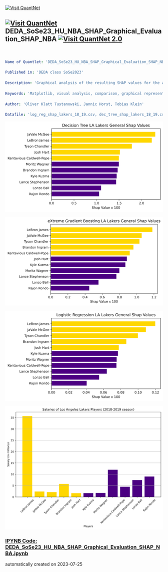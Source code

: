 [<img src="https://github.com/QuantLet/Styleguide-and-FAQ/blob/master/pictures/banner.png" width="1100" alt="Visit QuantNet">](http://quantlet.de/)

## [<img src="https://github.com/QuantLet/Styleguide-and-FAQ/blob/master/pictures/qloqo.png" alt="Visit QuantNet">](http://quantlet.de/) **DEDA_SoSe23_HU_NBA_SHAP_Graphical_Evaluation_SHAP_NBA** [<img src="https://github.com/QuantLet/Styleguide-and-FAQ/blob/master/pictures/QN2.png" width="60" alt="Visit QuantNet 2.0">](http://quantlet.de/)

```yaml


Name of Quantlet: 'DEDA_SoSe23_HU_NBA_SHAP_Graphical_Evaluation_SHAP_NBA'

Published in: 'DEDA class SoSe2023'

Description: 'Graphical analysis of the resulting SHAP values for the active Lakers roster of 2018/19. Illustrations coded in matplotlib'

Keywords: 'Matplotlib, visual analysis, comparison, graphical representation, evaluation'

Author: 'Oliver Klatt Tustanowski, Jannic Horst, Tobias Klein'

Datafile: 'log_reg_shap_lakers_18_19.csv, dec_tree_shap_lakers_18_19.csv, xgbcl_shap_lakers_18_19.csv '


```

![Picture1](SV_DT.png)

![Picture2](SV_Xgb.png)

![Picture3](SV_log.png)

![Picture4](Salaries.png)

### [IPYNB Code: DEDA_SoSe23_HU_NBA_SHAP_Graphical_Evaluation_SHAP_NBA.ipynb](DEDA_SoSe23_HU_NBA_SHAP_Graphical_Evaluation_SHAP_NBA.ipynb)


automatically created on 2023-07-25